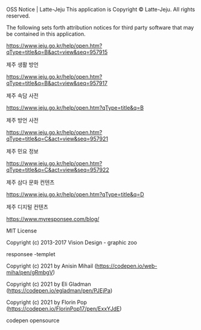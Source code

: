 OSS Notice | Latte-Jeju
This application is Copyright © Latte-Jeju. All rights reserved.

The following sets forth attribution notices for third party software that may be contained in this application.

https://www.jeju.go.kr/help/open.htm?qType=title&q=B&act=view&seq=957915

제주 생활 방언

https://www.jeju.go.kr/help/open.htm?qType=title&q=B&act=view&seq=957917

제주 속담 사전

https://www.jeju.go.kr/help/open.htm?qType=title&q=B

제주 방언 사전

https://www.jeju.go.kr/help/open.htm?qType=title&q=C&act=view&seq=957921

제주 민요 정보

https://www.jeju.go.kr/help/open.htm?qType=title&q=C&act=view&seq=957922

제주 삼다 문화 컨텐츠

https://www.jeju.go.kr/help/open.htm?qType=title&q=D

제주 디지털 컨텐츠

https://www.myresponsee.com/blog/

MIT License

Copyright (c) 2013-2017 Vision Design - graphic zoo

responsee -templet

Copyright (c) 2021 by Anisin Mihail (https://codepen.io/web-miha/pen/gRmbgV)

Copyright (c) 2021 by Eli Gladman (https://codepen.io/egladman/pen/PJEjPa)

Copyright (c) 2021 by Florin Pop (https://codepen.io/FlorinPop17/pen/ExxYJdE)

codepen opensource
